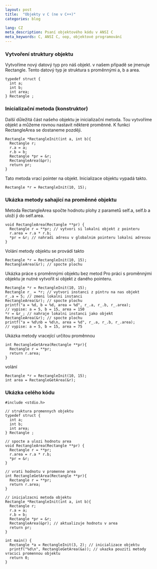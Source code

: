 ```yaml
---
layout: post
title:  "Objekty v C (ne v C++)"
categories: blog

lang: CZ
meta_description: Psaní objektového kódu v ANSI C
meta_keywords: C, ANSI C, oop, objektové programování
---
```


### Vytvoření struktury objektu

Vytvoříme nový datový typ pro náš objekt. v našem případě se jmenuje Rectangle. Tento datový typ je struktura s proměnnými a, b a area.

```
typedef struct {
  int a;
  int b;
  int area;
} Rectangle ;
```

### Inicializační metoda (konstruktor)

Další důležitá část našeho objektu je inicializační metoda. Tou vytvoříme objekt a můžeme rovnou nastavit některé proměnné. K funkci RectangleArea se dostaneme později.

```
Rectangle *RectangleInit(int a, int b){
  Rectangle r;
  r.a = a;
  r.b = b;
  Rectangle *pr = &r;
  RectangleArea(&pr);
  return pr;
}
```

Tato metoda vrací pointer na objekt. Inicializace objektu vypadá takto.

```
Rectangle *r = RectangleInit(10, 15);
```

### Ukázka metody sahající na proměnné objektu

Metoda RectangleArea spočte hodnotu plohy z parametů self.a, self.b a uloží ji do self.area.

```
void RectangleArea(Rectangle **pr) {
  Rectangle r = **pr; // vytvori si lokalni objekt z pointeru
  r.area = r.a * r.b;
  *pr = &r; // nahradi adresu v globalnim pointeru lokalni adresou
}
```

Volání metody objektu se provádí takto

```
Rectangle *r = RectangleInit(10, 15);
RectangleArea(&r); // spocte plochu
```

Ukázka práce s proměnnými objektu bez metod
Pro práci s proměnnými objektu je nutné vytvořit si objekt z daného pointeru.

```
Rectangle *r = RectangleInit(10, 15);
Rectangle r_ = *r; // vytvori instanci z pintru na nas objekt
r_.a = 5; // zmeni lokalni instanci
RectangleArea(&r); // spocte plochu
printf("a = %d, b = %d, area = %d", r_.a, r_.b, r_.area);
// vypise: a = 5, b = 15, area = 150
*r = &r_; // nahraje lokalni instanci jako objekt
RectangleArea(&r); // spocte plochu
printf("a = %d\nb = %d\n, area = %d", r_.a, r_.b, r_.area);
// vypise: a = 5, b = 15, area = 75
```

Ukázka metody vracející určitou proměnnou

```
int RectangleGetArea(Rectangle **pr){
  Rectangle r = **pr;
  return r.area;
}
```

volání

```
Rectangle *r = RectangleInit(10, 15);
int area = RectangleGetArea(&r);
```

### Ukázka celého kódu

```
#include <stdio.h>

// struktura promennych objektu
typedef struct {
  int a;
  int b;
  int area;
} Rectangle ;

// spocte a ulozi hodnotu area
void RectangleArea(Rectangle **pr) {
  Rectangle r = **pr;
  r.area = r.a * r.b;
  *pr = &r;
}

// vrati hodnotu v promenne area
int RectangleGetArea(Rectangle **pr){
  Rectangle r = **pr;
  return r.area;
}

// inicialzacni metoda objektu
Rectangle *RectangleInit(int a, int b){
  Rectangle r;
  r.a = a;
  r.b = b;
  Rectangle *pr = &r;
  RectangleArea(&pr); // aktualizuje hodnotu v area
  return pr;
}

int main() {
  Rectangle *a = RectangleInit(3, 2); // inicializace objektu
  printf("%d\n", RectangleGetArea(&a)); // ukazka pouziti metody vracici promennou objektu
  return 0;
}
```